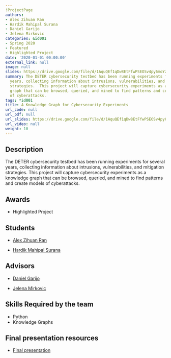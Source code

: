 ```yaml
---
!ProjectPage
authors:
- Alex Zihuan Ran
- Hardik Mahipal Surana
- Daniel Garijo
- Jelena Mirkovic
categories: &id001
- Spring 2020
- Featured
- Highlighted Project
date: '2020-01-01 00:00:00'
external_link: null
image: null
slides: https://drive.google.com/file/d/1AquQEf1qDw8EtFfwPSEOSv4py6moYzTs/view?usp=sharing
summary: The DETER cybersecurity testbed has been running experiments for several
  years, collecting information about intrusions, vulnerabilities, and mitigation
  strategies.  This project will capture cybersecurity experiments as a knowledge
  graph that can be browsed, queried, and mined to find patterns and create models
  of cyberattacks.
tags: *id001
title: A Knowledge Graph for Cybersecurity Experiments
url_code: null
url_pdf: null
url_slides: https://drive.google.com/file/d/1AquQEf1qDw8EtFfwPSEOSv4py6moYzTs/view?usp=sharing
url_video: null
weight: 10
---
```

## Description

The DETER cybersecurity testbed has been running experiments for several years, collecting information about intrusions, vulnerabilities, and mitigation strategies.  This project will capture cybersecurity experiments as a knowledge graph that can be browsed, queried, and mined to find patterns and create models of cyberattacks.



## Awards
* Highlighted Project





## Students

* [Alex Zihuan Ran](../../../author/alex-zihuan-ran)

* [Hardik Mahipal Surana](../../../author/hardik-mahipal-surana)

## Advisors

* [Daniel Garijo](../../../author/daniel-garijo)

* [Jelena Mirkovic](../../../author/jelena-mirkovic)

## Skills Required by the team


* Python
* Knowledge Graphs
## Final presentation resources

* [Final presentation](https://drive.google.com/file/d/1AquQEf1qDw8EtFfwPSEOSv4py6moYzTs/view?usp=sharing)